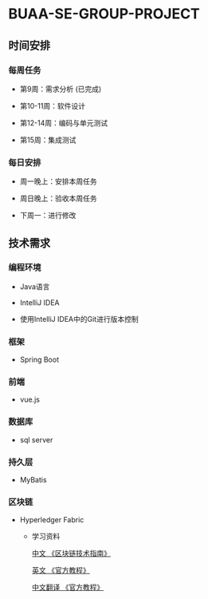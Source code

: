 # BUAA-SE-GROUP-PROJECT

## 时间安排

### 每周任务

- 第9周：需求分析 (已完成)

- 第10-11周：软件设计

- 第12-14周：编码与单元测试

- 第15周：集成测试

### 每日安排

- 周一晚上：安排本周任务

- 周日晚上：验收本周任务

- 下周一：进行修改

## 技术需求

### 编程环境
   
- Java语言

- IntelliJ IDEA

- 使用IntelliJ IDEA中的Git进行版本控制

### 框架

- Spring Boot

### 前端

- vue.js

### 数据库

- sql server

### 持久层

- MyBatis

### 区块链

- Hyperledger Fabric

  - 学习资料

    [中文 《区块链技术指南》](https://yeasy.gitbooks.io/blockchain_guide/content/hyperledger/)

    [英文 《官方教程》](https://hyperledger-fabric.readthedocs.io/en/latest/tutorials.html)

    [中文翻译 《官方教程》](https://hyperledgercn.github.io/hyperledgerDocs/build_network_zh/)